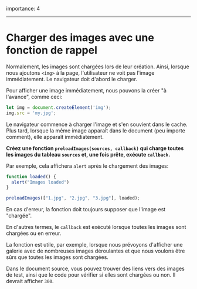 importance: 4

---

# Charger des images avec une fonction de rappel

Normalement, les images sont chargées lors de leur création. Ainsi, lorsque nous ajoutons `<img>` à la page, l'utilisateur ne voit pas l'image immédiatement. Le navigateur doit d'abord le charger.

Pour afficher une image immédiatement, nous pouvons la créer "à l'avance", comme ceci:

```js
let img = document.createElement('img');
img.src = 'my.jpg';
```

Le navigateur commence à charger l'image et s'en souvient dans le cache. Plus tard, lorsque la même image apparaît dans le document (peu importe comment), elle apparaît immédiatement.

**Créez une fonction `preloadImages(sources, callback)` qui charge toutes les images du tableau `sources` et, une fois prête, exécute `callback`.**

Par exemple, cela affichera `alert` après le chargement des images:

```js
function loaded() {
  alert("Images loaded")
}

preloadImages(["1.jpg", "2.jpg", "3.jpg"], loaded);
```

En cas d'erreur, la fonction doit toujours supposer que l'image est "chargée".

En d'autres termes, le `callback` est exécuté lorsque toutes les images sont chargées ou en erreur.

La fonction est utile, par exemple, lorsque nous prévoyons d'afficher une galerie avec de nombreuses images déroulantes et que nous voulons être sûrs que toutes les images sont chargées.

Dans le document source, vous pouvez trouver des liens vers des images de test, ainsi que le code pour vérifier si elles sont chargées ou non. Il devrait afficher `300`.
